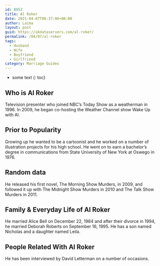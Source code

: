 ```yaml
---
id: 8952
title: Al Roker
date: 2021-04-07T06:37:06+00:00
author: Laima
layout: post
guid: https://ukdataservers.com/al-roker/
permalink: /04/07/al-roker
tags:
  - Husband
  - Wife
  - Boyfriend
  - Girlfriend
category: Marriage Guides
---
```


* some text
{: toc}


## Who is Al Roker
                  
                  
                  
Television presenter who joined NBC&#8217;s Today Show as a weatherman in 1996. In 2009, he began co-hosting the Weather Channel show Wake Up with Al.
                  
              
            
              
            
                
                
                
## Prior to Popularity
                  
                  
                  
Growing up he wanted to be a cartoonist and he worked on a number of illustration projects for his high school. He went on to earn a bachelor&#8217;s degree in communications from State University of New York at Oswego in 1976.
                  
              
            
              
            
                
                
                
## Random data
                  
                  
                  
He released his first novel, The Morning Show Murders, in 2009, and followed it up with The Midnight Show Murders in 2010 and The Talk Show Murders in 2011.
                  
              
            
              
            
                
                
                
## Family & Everyday Life of Al Roker
                  
                  
                  
He married Alice Bell on December 22, 1984 and after their divorce in 1994, he married Deborah Roberts on September 16, 1995. He has a son named Nicholas and a daughter named Leila.
                  
              
            
              
            
                
                
                
## People Related With Al Roker
                  
                  
                  
He has been interviewed by David Letterman on a number of occasions.
                  
              
            
              
            
                
              
            
              
              
            
            
              
            
          
          
          